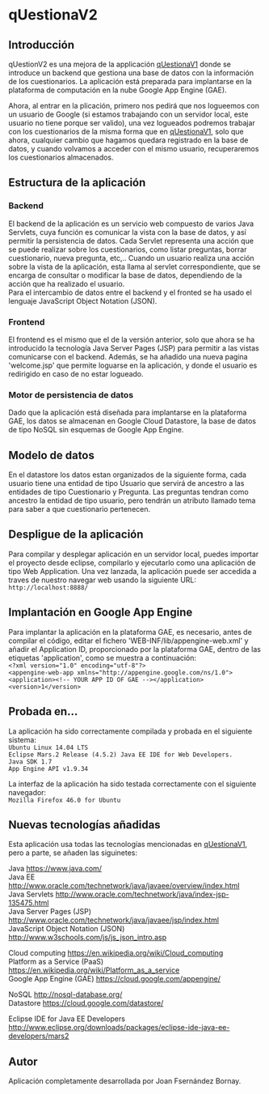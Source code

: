 
# qUestionaV2

## Introducción
qUestionV2 es una mejora de la applicación [qUestionaV1](https://github.com/Joanf81/qUestionaV1 "qUestionaV1") donde se introduce un backend que gestiona una base de datos con la información de los cuestionarios. La aplicación está preparada para implantarse en la plataforma de computación en la nube Google App Engine (GAE).  

Ahora, al entrar en la plicación, primero nos pedirá que nos logueemos con un usuario de Google (si estamos trabajando con un servidor local, este usuario no tiene porque ser valido), una vez logueados podremos trabajar con los cuestionarios de la misma forma que en [qUestionaV1](https://github.com/Joanf81/qUestionaV1 "qUestionaV1"), solo que ahora, cualquier cambio que hagamos quedara registrado en la base de datos, y cuando volvamos a acceder con el mismo usuario, recuperaremos los cuestionarios almacenados.  

## Estructura de la aplicación
### Backend
El backend de la aplicación es un servicio web compuesto de varios Java Servlets, cuya función es comunicar la vista con la base de datos, y así permitir la persistencia de datos. Cada Servlet representa una acción que se puede realizar sobre los cuestionarios, como listar preguntas, borrar cuestionario, nueva pregunta, etc,.. Cuando un usuario realiza una acción sobre la vista de la aplicación, esta llama al servlet correspondiente, que se encarga de consultar o modificar la base de datos, dependiendo de la acción que ha realizado el usuario.  
Para el intercambio de datos entre el backend y el fronted se ha usado el lenguaje JavaScript Object Notation (JSON).

### Frontend
El frontend es el mismo que el de la versión anterior, solo que ahora se ha introducido la tecnología Java Server Pages (JSP) para permitir a las vistas comunicarse con el backend. Además, se ha añadido una nueva pagina 'welcome.jsp' que permite loguarse en la aplicación, y donde el usuario es redirigido en caso de no estar logueado.

### Motor de persistencia de datos
Dado que la aplicación está diseñada para implantarse en la plataforma GAE, los datos se almacenan en Google Cloud Datastore, la base de datos de tipo NoSQL sin esquemas de Google App Engine.

## Modelo de datos
En el datastore los datos estan organizados de la siguiente forma, cada usuario tiene una entidad de tipo Usuario que servirá de ancestro a las entidades de tipo Cuestionario y Pregunta. Las preguntas tendran como ancestro la entidad de tipo usuario, pero tendrán un atributo llamado tema para saber a que cuestionario pertenecen.

## Despligue de la aplicación
Para compilar y desplegar aplicación en un servidor local, puedes importar el proyecto desde eclipse, compilarlo y ejecutarlo como una aplicación de tipo Web Application. Una vez lanzada, la aplicación puede ser accedida a traves de nuestro navegar web usando la siguiente URL:  
`http://localhost:8888/`  

## Implantación en Google App Engine 
Para implantar la aplicación en la plataforma GAE, es necesario, antes de compilar el código, editar el fichero 'WEB-INF/lib/appengine-web.xml' y añadir el Application ID, proporcionado por la plataforma GAE, dentro de las etiquetas 'application', como se muestra a continuación:  
`<?xml version="1.0" encoding="utf-8"?>`  
`<appengine-web-app xmlns="http://appengine.google.com/ns/1.0">`  
`<application><!-- YOUR APP ID OF GAE --></application>`  
`<version>1</version>`  

## Probada en...
La aplicación ha sido correctamente compilada y probada en el siguiente sistema:  
`Ubuntu Linux 14.04 LTS`  
`Eclipse Mars.2 Release (4.5.2) Java EE IDE for Web Developers.`  
`Java SDK 1.7`  
`App Engine API v1.9.34`  

La interfaz de la aplicación ha sido testada correctamente con el siguiente navegador:  
`Mozilla Firefox 46.0 for Ubuntu`  

## Nuevas tecnologías añadidas
Esta aplicación usa todas las tecnologías mencionadas en [qUestionaV1](https://github.com/Joanf81/qUestionaV1 "qUestionaV1"), pero a parte, se añaden las siguinetes:

Java https://www.java.com/  
Java EE http://www.oracle.com/technetwork/java/javaee/overview/index.html  
Java Servlets http://www.oracle.com/technetwork/java/index-jsp-135475.html  
Java Server Pages (JSP) http://www.oracle.com/technetwork/java/javaee/jsp/index.html  
JavaScript Object Notation (JSON) http://www.w3schools.com/js/js_json_intro.asp  
  
Cloud computing https://en.wikipedia.org/wiki/Cloud_computing  
Platform as a Service (PaaS) https://en.wikipedia.org/wiki/Platform_as_a_service  
Google App Engine (GAE) https://cloud.google.com/appengine/  

NoSQL http://nosql-database.org/  
Datastore https://cloud.google.com/datastore/  
  
Eclipse IDE for Java EE Developers http://www.eclipse.org/downloads/packages/eclipse-ide-java-ee-developers/mars2  

## Autor
Aplicación completamente desarrollada por Joan Fsernández Bornay.
